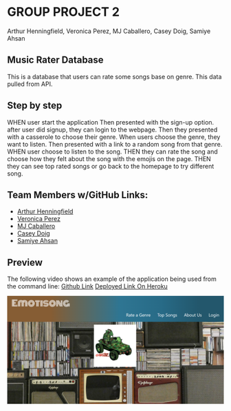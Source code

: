 
# GROUP PROJECT 2

Arthur Henningfield, Veronica Perez, MJ Caballero, Casey Doig, Samiye Ahsan


## Music Rater Database

This is a database that users can rate some songs base on genre. 
This data pulled from API.

## Step by step


WHEN user start the application
Then presented with the sign-up option.
after user did signup, they can login to the webpage.
Then they presented with a casserole to choose their genre. 
When users choose the genre, they want to listen.
Then presented with a link to a random song from that genre.
WHEN user choose to listen to the song.
THEN they can rate the song and choose how they felt about the song with the emojis on the page. 
THEN they can see top rated songs or go back to the homepage to try different song.


## Team Members w/GitHub Links:
- [Arthur Henningfield](https://github.com/kylatae)
- [Veronica Perez](https://github.com/VernPG)
- [MJ Caballero](https://github.com/Tagapili)
- [Casey Doig](https://github.com/cddoigkn)
- [Samiye Ahsan](https://github.com/samiyeahsan)


## Preview

The following video shows an example of the application being used from the command line:
[Github Link](https://github.com/VernPG/music_rater.git)
[Deployed Link On Heroku](https://emotisong-music-rater-cd144b6f7aad.herokuapp.com/)

![homepage image](./public/images/homepage.png)


